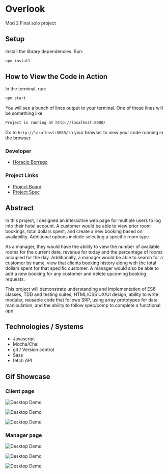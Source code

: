 # Overlook
Mod 2 Final solo project

## Setup

Install the library dependencies. Run:

```bash
npm install
```

## How to View the Code in Action

In the terminal, run:

```bash
npm start
```

You will see a bunch of lines output to your terminal. One of those lines will be something like:

```bash
Project is running at http://localhost:8080/
```

Go to `http://localhost:8080/` in your browser to view your code running in the browser.

### Developer
- [Horacio Borrego](https://github.com/H-Bo214)

### Project Links

- [Project Board](https://github.com/H-Bo214/overlook/projects/1)
- [Project Spec](https://frontend.turing.io/projects/overlook.html)

## Abstract 
In this project, I designed an interactive web page for multiple users to log into their hotel account. A customer would be able to view prior room bookings, total dollars spent, and create a new booking based on availability. Additional options include selecting a specific room type.

As a manager, they would have the ability to view the number of available rooms for the current date, revenue for today and the percentage of rooms occupied for the day. Additionally, a manager would be able to search for a customer by name, view that clients booking history along with the total dollars spent for that specific customer.  A manager would also be able to add a new booking for any customer and delete upcoming booking requests.

This project will demonstrate understanding and implementation of ES6 classes, TDD and testing suites, HTML/CSS UX/UI design, ability to write modular, reusable code that follows SRP, using array prototypes for data manipulation, and the ability to follow spec/comp to complete a functional app.

## Technologies / Systems
- Javascript
- Mocha/Chai
- git / Version control
- Sass
- fetch API

## Gif Showcase

### Client page

![Desktop Demo](https://media.giphy.com/media/XEDGUC2OcSBVHwUjzA/giphy.gif)</br>

![Desktop Demo](https://media.giphy.com/media/W6jIXf0YY1TmdHtJV7/giphy.gif)</br>

![Desktop Demo](https://media.giphy.com/media/VCPsJj1ewjrNY6g5AK/giphy.gif)</br>


### Manager page

![Desktop Demo](https://media.giphy.com/media/cmAy5ywIZI3UtQub9i/giphy.gif)</br>

![Desktop Demo](https://media.giphy.com/media/RfpYx1eGa7A9Mo1xYW/giphy.gif)</br>

![Desktop Demo](https://media.giphy.com/media/lpygXQb31b22TufEug/giphy.gif)</br>

